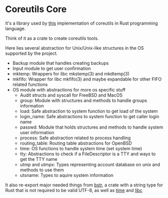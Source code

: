 # Coreutils Core

It's a library used by [this](https://github.com/GrayJack/coreutils) implementation of coreutils in Rust programming language.

Think of it as a crate to create coreutils tools.

Here lies several abstraction for Unix/Unix-like structures in the OS supported by the project.
 * Backup module that handles creating backups
 * Input module to get user confirmation
 * mktemp: Wrappers for libc mkstemp(3) and mkdtemp(3)
 * mkfifo: Wrapper for libc mkfifo(3) and maybe expandable for other FIFO related functions
 * OS module with abstractions for more os specific stuff
    * Audit structs and syscall for FreeBSD and MacOS
    * group: Module with structures and methods to handle groups information
    * load: Safe abstraction to system function to get load of the system
    * login_name: Safe abstractions to system function to get caller login name
    * passwd: Module that holds structures and methods to handle system user information
    * process: Safe abstraction related to process handling
    * routing_table: Routing table abstractions for OpenBSD
    * time: OS functions to handle system time (set system time)
    * tty: Abstractions to check if a FileDescriptor is a TTY and ways to get the TTY name
    * utmp and utmpx: Types representing account database on unix and methods to use them
    * utsname: Types to aquire system information

It also re-export major needed things from [bstr](https://github.com/BurntSushi/bstr), a crate with a string type for Rust that is not required to be valid UTF-8, as well as [time](https://github.com/time-rs/time) and [libc](https://github.com/rust-lang/libc)
